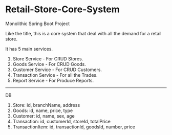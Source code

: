 # Retail-Store-Core-System
Monolithic Spring Boot Project

Like the title, this is a core system that deal with all the demand for a retail store.

It has 5 main services.
  1. Store Service - For CRUD Stores.
  2. Goods Service - For CRUD Goods.
  3. Customer Service - For CRUD Customers.
  4. Transaction Service - For all the Trades.
  5. Report Service - For Produce Reports.

-----------------------------------------------

DB
  1. Store: id, branchName, address
  2. Goods: id, name, price, type
  3. Customer: id, name, sex, age
  4. Transaction: id, customerId, storeId, totalPrice
  5. TransactionItem: id, transactionId, goodsId, number, price
